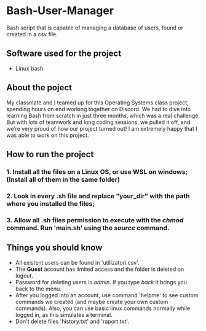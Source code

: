 # Bash-User-Manager
Bash script that is capable of managing a database of users, found or created in a csv file.

## Software used for the project
- Linux bash

## About the poject
My classmate and I teamed up for this Operating Systems class project, spending hours on end working together on Discord. We had to dive into learning Bash from scratch in just three months, which was a real challenge. But with lots of teamwork and long coding sessions, we pulled it off, and we’re very proud of how our project turned out! I am extremely happy that I was able to work on this project.

## How to run the project
### 1. Install all the files on a Linux OS, or use WSL on windows; (Install all of them in the same folder)
### 2. Look in every .sh file and replace "your_dir" with the path where you installed the files;
### 3. Allow all .sh files permission to execute with the *chmod* command. Run 'main.sh' using the *source* command.

## Things you should know
- All existent users can be found in 'utilizatori.csv'.
- The **Guest** account has limited access and the folder is deleted on logout.
- Password for deleting users is *admin*. If you type *back* it brings you back to the menu. 
- After you logged into an account, use command 'helpme' to see custom commands we created (and maybe create your own custom commands). Also, you can use basic linux commands normally while logged in, as this simulates a terminal.
- Don't delete files 'history.txt' and 'raport.txt'.
